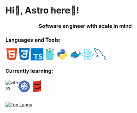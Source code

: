 <h1>Hi👋, Astro here🤘!</h2>

<h3 align='center'>Software engineer with scale in mind</h3>

<h3>Languages and Tools:</h3>

<div style='display: flex;'>

  <img src='https://raw.githubusercontent.com/devicons/devicon/master/icons/html5/html5-plain.svg' alt='html5' width='40' height='40'/>

  <img src='https://raw.githubusercontent.com/devicons/devicon/master/icons/css3/css3-plain.svg' alt='css3' width='40' height='40'/>

  <img src='https://raw.githubusercontent.com/devicons/devicon/master/icons/typescript/typescript-original.svg' alt='typescript' width='40' height='40'/>

  <img src='https://raw.githubusercontent.com/devicons/devicon/master/icons/go/go-original.svg' alt='go' width='40' height='40'/>

  <img src='https://raw.githubusercontent.com/devicons/devicon/master/icons/python/python-original.svg' alt='python' width='40' height='40'/>

  <img src='https://raw.githubusercontent.com/devicons/devicon/master/icons/docker/docker-original.svg' alt='docker' width='40' height='40'/>

  <img src='https://raw.githubusercontent.com/devicons/devicon/master/icons/react/react-original.svg' alt='react' width='40' height='40'/>

  <img src='https://raw.githubusercontent.com/devicons/devicon/master/icons/mysql/mysql-plain.svg' alt='mysql' width='40' height='40'/>

</div>

<h3>Currently learning:</h3>

<div style='display: flex;'>

  <img src='https://vitess.io/img/logos/vitess.png' alt='vitess' width='40' height='40'/>

  <img src='https://raw.githubusercontent.com/devicons/devicon/master/icons/kubernetes/kubernetes-plain.svg' alt='kubernetes' width='40' height='40'/>

  <img src='https://raw.githubusercontent.com/devicons/devicon/master/icons/scala/scala-original.svg' alt='scala' width='40' height='40'/>

</div>

<br/>

[![Top Langs](https://github-readme-stats.vercel.app/api/top-langs/?username=Astro-Ton618)](https://github.com/Astro-Ton618)

